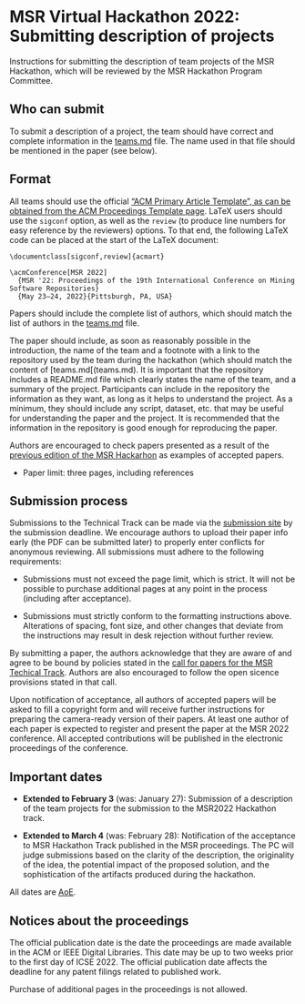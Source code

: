 # MSR Virtual Hackathon 2022: Submitting description of projects

Instructions for submitting the description of team projects
of the MSR Hackathon, which will be reviewed by the MSR Hackathon
Program Committee.

## Who can submit

To submit a description of a project, the team should have correct and complete
information in the [teams.md](teams.md) file. The name used in that file should
be mentioned in the paper (see below).

## Format

All teams should use the official
[“ACM Primary Article Template”, as can be obtained from the ACM Proceedings Template page](https://www.acm.org/publications/proceedings-template).
LaTeX users should use the `sigconf` option, as well as the `review`
(to produce line numbers for easy reference by the reviewers) options.
To that end, the following LaTeX code can be placed at the start of the LaTeX document:

```
\documentclass[sigconf,review]{acmart}

\acmConference[MSR 2022]
  {MSR '22: Proceedings of the 19th International Conference on Mining Software Repositories}
  {May 23–24, 2022}{Pittsburgh, PA, USA}
```

Papers should include the complete list of authors, which should match the list of
authors in the [teams.md](teams.md) file.

The paper should include, as soon as reasonably possible in the introduction,
the name of the team and a footnote with a link to the repository used by the team
during the hackathon (which should match the content of [teams.md[(teams.md).
It is important that the repository includes a README.md file which clearly
states the name of the team, and a summary of the project. Participants can
include in the repository the information as they want, as long as it helps to understand
the project. As a minimum, they
should include any script, dataset, etc. that may be useful for understanding
the paper and the project. It is recommended that the information in the
repository is good enough for reproducing the paper.

Authors are encouraged to check papers presented as a result of the 
[previous edition of the MSR Hackarhon](https://2021.msrconf.org/track/hackathon?#program)
as examples of accepted papers.

* Paper limit: three pages, including references

## Submission process

Submissions to the Technical Track can be made via the 
[submission site](https://msr2022-hack.hotcrp.com) by the submission deadline.
We encourage authors to upload their paper info early (the PDF can be submitted later) 
to properly enter conflicts for anonymous reviewing.
All submissions must adhere to the following requirements:

* Submissions must not exceed the page limit, which is strict.
It will not be possible to purchase additional pages at any point in the process (including after acceptance).

* Submissions must strictly conform to the formatting instructions above.
Alterations of spacing, font size, and other changes that deviate from the instructions
may result in desk rejection without further review.

By submitting a paper, the authors acknowledge that
they are aware of and agree to be bound by policies stated in the
[call for papers for the MSR Techical Track](https://conf.researchr.org/track/msr-2022/msr-2022-technical-papers).
Authors are also encouraged to follow the open sicence provisions stated in that call.

Upon notification of acceptance, all authors of accepted papers will be asked to fill a copyright
form and will receive further instructions for preparing the camera-ready version of their papers.
At least one author of each paper is expected to register and present the paper at the MSR 2022 conference.
All accepted contributions will be published in the electronic proceedings of the conference.

## Important dates

* **Extended to February 3** (was: January 27): Submission of a description of the team projects for the submission to the MSR2022 Hackathon track.

* **Extended to March 4** (was: February 28): Notification of the acceptance to MSR Hackathon Track published in the MSR proceedings. The PC will judge submissions based on the clarity of the description, the originality of the idea, the potential impact of the proposed solution, and the sophistication of the artifacts produced during the hackathon.

All dates are [AoE](https://en.wikipedia.org/wiki/Anywhere_on_Earth).

## Notices about the proceedings

The official publication date is the date the proceedings are made available in the ACM or IEEE Digital Libraries. This date may be up to two weeks prior to the first day of ICSE 2022. The official publication date affects the deadline for any patent filings related to published work.

Purchase of additional pages in the proceedings is not allowed.
